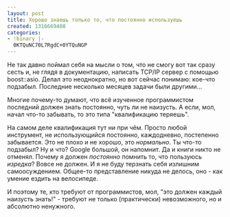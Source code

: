 ```yaml
---
layout: post
title: Хорошо знаешь только то, что постоянно используешь
created: 1316669408
categories:
- !binary |-
  0KTQuNC70L7RgdC+0YTQuNGP
---
```

<!--break-->
Не так давно поймал себя на мысли о том, что не смогу вот так сразу сесть и, не глядя в документацию, написать TCP/IP сервер с помощью boost::asio. Делал это неоднократно, но вот сейчас понимаю: кое-что подзабыл. Последние несколько месяцев задачи были другими...

Многие почему-то думают, что всё изученное программистом последний должен знать постоянно, чуть ли не наизусть. А если, мол, начал что-то забывать, то это типа "квалификацию теряешь".

На самом деле квалификация тут ни при чём. Просто любой инструмент, не использующийся постоянно, каждодневно, постепенно забывается. Это не плохо и не хорошо, это <em>нормально</em>. Ты что-то подзабыл? Ну и что? Google большой, он напомнит. Да и книги никто не отменял. Почему я должен <em>постоянно</em> помнить то, что пользуюсь <em>изредка</em>? Вовсе не должен. И я не буду терзнать себя излишним самоосуждением. Общее-то представление никуда не делось, оно - как умение ездить на велосипеде.

И поэтому те, кто требуют от программистов, мол, "это должен каждый наизусть знать!" - требуют не только (практически) невозможного, но и абсолютно ненужного.

